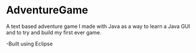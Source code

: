 # AdventureGame
A text based adventure game I made with Java as a way to learn a Java GUI and to try and build my first ever game.

 -Built using Eclipse
